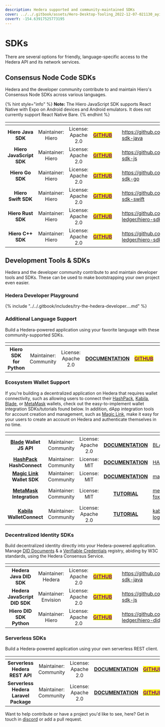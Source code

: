 ```yaml
---
description: Hedera supported and community-maintained SDKs
cover: ../../.gitbook/assets/Hero-Desktop-Tooling_2022-12-07-021130_ayix.webp
coverY: -154.63917525773195
---
```


# SDKs

There are several options for friendly, language-specific access to the Hedera API and its network services.

## Consensus Node Code SDKs

Hedera and the developer community contribute to and maintain Hiero's Consensus Node SDKs across various languages.

{% hint style="info" %}
**Note:** The Hiero JavaScript SDK supports React Native with Expo on Android devices and Android emulators. It does not currently support React Native Bare.
{% endhint %}

<table data-view="cards"><thead><tr><th align="center"></th><th align="center"></th><th align="center"></th><th align="center"></th><th data-hidden data-card-cover data-type="files"></th><th data-hidden data-card-target data-type="content-ref"></th></tr></thead><tbody><tr><td align="center"><strong>Hiero Java SDK</strong></td><td align="center">Maintainer: Hiero</td><td align="center">License: Apache 2.0</td><td align="center"><a href="https://github.com/hashgraph/hedera-sdk-java"><mark style="color:purple;"><strong>GITHUB</strong></mark></a></td><td></td><td><a href="https://github.com/hashgraph/hedera-sdk-java">https://github.com/hashgraph/hedera-sdk-java</a></td></tr><tr><td align="center"><strong>Hiero JavaScript SDK</strong></td><td align="center">Maintainer: Hiero</td><td align="center">License: Apache 2.0</td><td align="center"><a href="https://github.com/hashgraph/hedera-sdk-js"><mark style="color:purple;"><strong>GITHUB</strong></mark></a></td><td></td><td><a href="https://github.com/hashgraph/hedera-sdk-js">https://github.com/hashgraph/hedera-sdk-js</a></td></tr><tr><td align="center"><strong>Hiero Go SDK</strong></td><td align="center">Maintainer: Hiero</td><td align="center">License: Apache 2.0</td><td align="center"><a href="https://github.com/hashgraph/hedera-sdk-go"><mark style="color:purple;"><strong>GITHUB</strong></mark></a></td><td></td><td><a href="https://github.com/hashgraph/hedera-sdk-go">https://github.com/hashgraph/hedera-sdk-go</a></td></tr><tr><td align="center"><strong>Hiero Swift SDK</strong></td><td align="center">Maintainer: Hiero</td><td align="center">License: Apache 2.0</td><td align="center"><a href="https://github.com/hashgraph/hedera-sdk-swift"><mark style="color:purple;"><strong>GITHUB</strong></mark></a></td><td></td><td><a href="https://github.com/hashgraph/hedera-sdk-swift">https://github.com/hashgraph/hedera-sdk-swift</a></td></tr><tr><td align="center"><strong>Hiero Rust SDK</strong></td><td align="center">Maintainer: Hiero</td><td align="center">License: Apache 2.0</td><td align="center"><a href="https://github.com/hiero-ledger/hiero-sdk-rust"><mark style="color:purple;"><strong>GITHUB</strong></mark></a></td><td></td><td><a href="https://github.com/hiero-ledger/hiero-sdk-rust">https://github.com/hiero-ledger/hiero-sdk-rust</a></td></tr><tr><td align="center"><strong>Hiero C++ SDK</strong></td><td align="center">Maintainer: Hiero</td><td align="center">License: Apache 2.0</td><td align="center"><a href="https://github.com/hiero-ledger/hiero-sdk-cpp"><mark style="color:purple;"><strong>GITHUB</strong></mark></a></td><td></td><td><a href="https://github.com/hiero-ledger/hiero-sdk-cpp">https://github.com/hiero-ledger/hiero-sdk-cpp</a></td></tr></tbody></table>

## Development Tools & SDKs

Hedera and the developer community contribute to and maintain developer tools and SDKs. These can be used to make bootstrapping your own project even easier.

### Hedera Developer Playground

{% include "../../.gitbook/includes/try-the-hedera-developer....md" %}

### Additional Language Support

Build a Hedera-powered application using your favorite language with these community-supported SDKs.

<table data-card-size="large" data-view="cards"><thead><tr><th align="center"></th><th align="center"></th><th align="center"></th><th align="center"></th><th align="center"></th><th data-hidden data-card-cover data-type="files"></th><th data-hidden data-card-target data-type="content-ref"></th></tr></thead><tbody><tr><td align="center"><strong>Hiero SDK for Python</strong></td><td align="center">Maintainer: Community</td><td align="center">License: Apache 2.0</td><td align="center"><a href="https://github.com/hiero-ledger/hiero-sdk-python"><strong>DOCUMENTATION</strong></a></td><td align="center"><a href="https://github.com/hiero-ledger/hiero-sdk-python"><mark style="color:purple;"><strong>GITHUB</strong></mark></a></td><td></td><td><a href="https://github.com/hiero-ledger/hiero-sdk-python">https://github.com/hiero-ledger/hiero-sdk-python</a></td></tr></tbody></table>

### Ecosystem Wallet Support

If you're building a decentralized application on Hedera that requires wallet connectivity, such as allowing users to connect their [HashPack](https://www.hashpack.app/), [Kabila](https://magic.link/), [Blade](https://bladewallet.io/), or [MetaMask](https://metamask.io/) wallets, check out the easy-to-implement wallet integration SDKs/tutorials found below. In addition, dApp integration tools for account creation and management, such as [Magic Link](https://magic.link/), make it easy for your users to create an account on Hedera and authenticate themselves in no time.

<table data-view="cards"><thead><tr><th align="center"></th><th align="center"></th><th align="center"></th><th align="center"></th><th data-hidden data-card-cover data-type="files"></th><th data-hidden data-card-target data-type="content-ref"></th></tr></thead><tbody><tr><td align="center"><a href="https://www.bladewallet.io/"><strong>Blade</strong></a> <strong>Wallet JS API</strong></td><td align="center">Maintainer: Community</td><td align="center">License: Apache 2.0</td><td align="center"><a href="https://blade-labs.github.io/blade-web3.js/"><strong>DOCUMENTATION</strong></a></td><td><a href="../../.gitbook/assets/BLADE.png">BLADE.png</a></td><td><a href="https://www.bladewallet.io/">https://www.bladewallet.io/</a></td></tr><tr><td align="center"><a href="https://www.hashpack.app/"><strong>HashPack</strong> </a><strong>HashConnect</strong></td><td align="center">Maintainer: Community</td><td align="center">License: MIT</td><td align="center"><a href="https://www.hashpack.app/hashconnect"><strong>DOCUMENTATION</strong></a></td><td><a href="../../.gitbook/assets/HASHPACK.png">HASHPACK.png</a></td><td><a href="https://www.hashpack.app/">https://www.hashpack.app/</a></td></tr><tr><td align="center"><a href="https://magic.link/"><strong>Magic Link</strong></a> <strong>Wallet SDK</strong></td><td align="center">Maintainer: Community</td><td align="center">License: MIT</td><td align="center"><a href="https://magic.link/docs/auth/blockchains/hedera"><strong>DOCUMENTATION</strong></a></td><td><a href="../../.gitbook/assets/magic link.png">magic link.png</a></td><td><a href="https://magic.link/docs/auth/blockchains/hedera">https://magic.link/docs/auth/blockchains/hedera</a></td></tr><tr><td align="center"><a href="https://metamask.io/"><strong>MetaMask</strong></a> <strong>Integration</strong></td><td align="center">Maintainer: Community</td><td align="center">License: MIT</td><td align="center"><a href="../../tutorials/more-tutorials/develop-a-hedera-dapp-integrated-with-walletconnect.md"><strong>TUTORIAL</strong></a></td><td><a href="../../.gitbook/assets/metamask-fox-logo.webp">metamask-fox-logo.webp</a></td><td><a href="https://docs.hedera.com/hedera/tutorials/more-tutorials/develop-a-hedera-dapp-integrated-with-walletconnect">https://docs.hedera.com/hedera/tutorials/more-tutorials/develop-a-hedera-dapp-integrated-with-walletconnect</a></td></tr><tr><td align="center"><a href="https://www.kabila.app/wallet"><strong>Kabila</strong></a> <strong>WalletConnect</strong></td><td align="center">Maintainer: Community</td><td align="center">License: Apache 2.0</td><td align="center"><a href="https://github.com/Kabila-Tech/hedera-wallet-connect"><strong>TUTORIAL</strong></a></td><td><a href="../../.gitbook/assets/kabila-docs-logo.png">kabila-docs-logo.png</a></td><td><a href="https://github.com/Kabila-Tech/hedera-wallet-connect">https://github.com/Kabila-Tech/hedera-wallet-connect</a></td></tr></tbody></table>

### Decentralized Identity SDKs

Build decentralized identity directly into your Hedera-powered application. Manage [DID Documents](https://www.w3.org/TR/did-core/) & a [Verifiable Credentials](https://www.w3.org/TR/vc-data-model/) registry, abiding by W3C standards, using the Hedera Consensus Service.

<table data-view="cards"><thead><tr><th align="center"></th><th align="center"></th><th align="center"></th><th align="center"></th><th data-hidden data-card-cover data-type="files"></th><th data-hidden data-card-target data-type="content-ref"></th></tr></thead><tbody><tr><td align="center"><strong>Hedera Java DID SDK</strong></td><td align="center">Maintainer: Hedera</td><td align="center">License: Apache 2.0</td><td align="center"><a href="https://github.com/hashgraph/did-sdk-java"><mark style="color:purple;"><strong>GITHUB</strong></mark></a></td><td></td><td><a href="https://github.com/hashgraph/did-sdk-java">https://github.com/hashgraph/did-sdk-java</a></td></tr><tr><td align="center"><strong>Hedera JavaScript DID SDK</strong></td><td align="center">Maintainer: Envision</td><td align="center">License: Apache 2.0</td><td align="center"><a href="https://github.com/hashgraph/did-sdk-js"><mark style="color:purple;"><strong>GITHUB</strong></mark></a></td><td></td><td><a href="https://github.com/hashgraph/did-sdk-js">https://github.com/hashgraph/did-sdk-js</a></td></tr><tr><td align="center"><strong>Hiero DID SDK Python</strong></td><td align="center">Maintainer: Hiero</td><td align="center">License: Apache 2.0</td><td align="center"><a href="https://github.com/hiero-ledger/hiero-did-sdk-python"><mark style="color:purple;"><strong>GITHUB</strong></mark></a></td><td></td><td><a href="https://github.com/hiero-ledger/hiero-did-sdk-python">https://github.com/hiero-ledger/hiero-did-sdk-python</a></td></tr></tbody></table>

### Serverless SDKs

Build a Hedera-powered application using your own serverless REST client.

<table data-card-size="large" data-view="cards"><thead><tr><th align="center"></th><th align="center"></th><th align="center"></th><th align="center"></th><th align="center"></th><th data-hidden data-card-cover data-type="files"></th><th data-hidden data-card-target data-type="content-ref"></th></tr></thead><tbody><tr><td align="center"><strong>Serverless Hedera REST API</strong></td><td align="center">Maintainer: Community</td><td align="center">License: Apache 2.0</td><td align="center"><a href="https://docs.trust.enterprises/"><strong>DOCUMENTATION</strong></a></td><td align="center"><a href="https://github.com/trustenterprises/hedera-serverless-api"><mark style="color:purple;"><strong>GITHUB</strong></mark></a></td><td></td><td><a href="https://github.com/trustenterprises/hedera-serverless-api">https://github.com/trustenterprises/hedera-serverless-api</a></td></tr><tr><td align="center"><strong>Serverless Hedera Laravel Package</strong></td><td align="center">Maintainer: Community</td><td align="center">License: Apache 2.0</td><td align="center"><a href="https://docs.trust.enterprises/laravel/working-with-laravel"><strong>DOCUMENTATION</strong></a></td><td align="center"><a href="https://github.com/trustenterprises/laravel-hashgraph"><mark style="color:purple;"><strong>GITHUB</strong></mark></a></td><td></td><td><a href="https://github.com/trustenterprises/laravel-hashgraph">https://github.com/trustenterprises/laravel-hashgraph</a></td></tr></tbody></table>

Want to help contribute or have a project you'd like to see, here? Get in touch in [discord](http://hedera.com/discord) or add a pull request.
